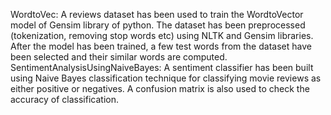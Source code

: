 WordtoVec: A reviews dataset has been used to train the WordtoVector model of Gensim library of python. The dataset has been preprocessed (tokenization, removing stop words etc) using NLTK and Gensim libraries. After the model has been trained, a few test words from the dataset have been selected and their similar words are computed.
SentimentAnalysisUsingNaiveBayes: A sentiment classifier has been built using Naive Bayes classification technique for classifying movie reviews as either positive or negatives. A confusion matrix is also used to check the accuracy of classification.  
